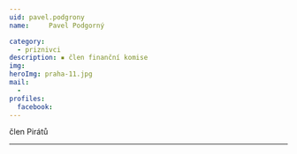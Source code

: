 ```yaml
---
uid: pavel.podgrony
name:     Pavel Podgorný

category:
  - priznivci
description: ▪ člen finanční komise
img: 
heroImg: praha-11.jpg
mail:
  - 
profiles:
  facebook:
---
```


člen Pirátů




---
